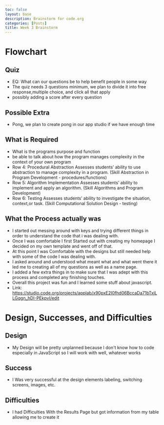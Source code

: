 ```yaml
---
toc: false
layout: base
description: Brainstorm for code.org
categories: [Posts]
title: Week 3 Brainstorm
---
```


# Flowchart

## Quiz

- EQ: What can our questions be to help benefit people in some way
- The quiz needs 3 questions minimum, we plan to divide it into free response,multiple choice, and click all that apply
- possibly adding a score after every question


## Possible Extra

- Pong, we plan to create pong in our app studio if we have enough time


## What is Required

- What is the programs purpose and function
- be able to talk about how the program manages complexity in the context of your own program
- Row 4: Procedural Abstraction
Assesses students’ ability to use abstraction to manage complexity in a program. (Skill Abstraction in Program Development - procedures/functions)
- Row 5: Algorithm Implementation
Assesses students’ ability to implement and apply an algorithm. (Skill Algorithms and Program Development)
- Row 6: Testing
Assesses students’ ability to investigate the situation, context,or task. (Skill Computational Solution Design - testing)

## What the Process actually was

- I started out messing around with keys and trying different things in order to understand the code that i was dealing with.
- Once I was comfortable I first Started out with creating my homepage I decided on my own template and went off of that.
- At this point I was Comfortable with the designs but still needed help with some of the code I was dealing with.
- I asked around and understood what meant what and what went there it led me to creating all of my questions as well as a name page.
- I added a few extra things in to make sure that I was adept with this process and completed any finishing touches.
- Overall this project was fun and I learned some stuff about javascript.
- Link: https://studio.code.org/projects/applab/x90pxE2I0fhd06BccaDa71bTxjLLGqgn_hDI-PEkpvI/edit 

# Design, Successes, and Difficulties 

## Design
- My Design will be pretty unplanned because I don't know how to code especially in JavaScript so I will work with well, whatever works

## Success
- I Was very successful at the design elements labeling, switching screens, images, etc.

## Difficulties
- I had Difficulties With the Results Page but got information from my table allowing me to create it